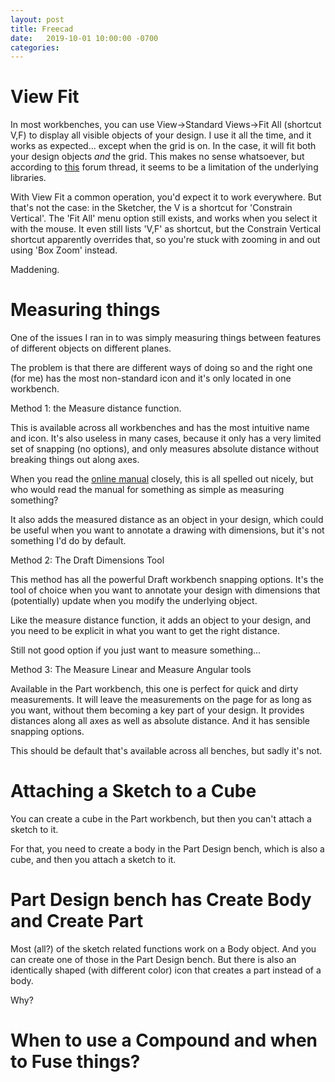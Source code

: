 ```yaml
---
layout: post
title: Freecad
date:   2019-10-01 10:00:00 -0700
categories:
---
```


# View Fit

In most workbenches, you can use View->Standard Views->Fit All (shortcut V,F) to display all visible objects
of your design. I use it all the time, and it works as expected... except when the grid is on. In the
case, it will fit both your design objects *and* the grid. This makes no sense whatsoever, but according
to [this](https://forum.freecadweb.org/viewtopic.php?t=12050) forum thread, it seems to be a limitation
of the underlying libraries.

With View Fit a common operation, you'd expect it to work everywhere. But
that's not the case: in the Sketcher, the V is a shortcut for 'Constrain Vertical'. The 'Fit All' menu
option still exists, and works when you select it with the mouse. It even still lists 'V,F' as shortcut, 
but the Constrain Vertical shortcut apparently overrides that, so you're stuck with zooming in and
out using 'Box Zoom' instead. 

Maddening.

# Measuring things

One of the issues I ran in to was simply measuring things between features of different objects
on different planes.

The problem is that there are different ways of doing so and the right one (for me) has the most non-standard
icon and it's only located in one workbench.

Method 1: the Measure distance function.

This is available across all workbenches and has the most intuitive name and icon. It's also useless
in many cases, because it only has a very limited set of snapping (no options), and only measures absolute
distance without breaking things out along axes. 

When you read the [online manual](https://www.freecadweb.org/wiki/Std_MeasureDistance#Limitations) closely, 
this is all spelled out nicely, but who would read the manual for something as simple as measuring
something?

It also adds the measured distance as an object in your design, which could be useful when you want to 
annotate a drawing with dimensions, but it's not something I'd do by default. 

Method 2: The Draft Dimensions Tool

This method has all the powerful Draft workbench snapping options. It's the tool of choice when you
want to annotate your design with dimensions that (potentially) update when you modify the underlying object.

Like the measure distance function, it adds an object to your design, and you need to be explicit in what
you want to get the right distance.

Still not good option if you just want to measure something...

Method 3: The Measure Linear and Measure Angular tools

Available in the Part workbench, this one is perfect for quick and dirty measurements. It will leave
the measurements on the page for as long as you want, without them becoming a key part of your design.
It provides distances along all axes as well as absolute distance. And it has sensible snapping options.

This should be default that's available across all benches, but sadly it's not.

# Attaching a Sketch to a Cube

You can create a cube in the Part workbench, but then you can't attach a sketch to it.

For that, you need to create a body in the Part Design bench, which is also a cube, and then you
attach a sketch to it.

# Part Design bench has Create Body and Create Part

Most (all?) of the sketch related functions work on a Body object. And you can create one of those
in the Part Design bench. But there is also an identically shaped (with different color) icon
that creates a part instead of a body.

Why?


# When to use a Compound and when to Fuse things?




